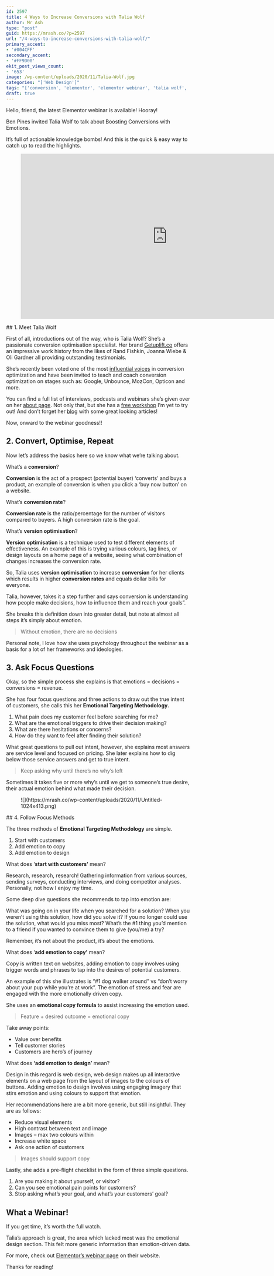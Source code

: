 ```yaml
---
id: 2597
title: 4 Ways to Increase Conversions with Talia Wolf
author: Mr Ash
type: "post"
guid: https://mrash.co/?p=2597
url: "/4-ways-to-increase-conversions-with-talia-wolf/"
primary_accent:
- '#004CFF'
secondary_accent:
- '#FF9D00'
ekit_post_views_count:
- '653'
image: /wp-content/uploads/2020/11/Talia-Wolf.jpg
categories: "['Web Design']"
tags: "['conversion', 'elementor', 'elementor webinar', 'talia wolf', 'version optimisation']"
draft: true
---
```


Hello, friend, the latest Elementor webinar is available! Hooray!

Ben Pines invited Talia Wolf to talk about Boosting Conversions with Emotions.

It’s full of actionable knowledge bombs! And this is the quick &amp; easy way to catch up to read the highlights.

<figure class="wp-block-embed aligncenter is-type-video is-provider-youtube wp-block-embed-youtube wp-embed-aspect-16-9 wp-has-aspect-ratio"><div class="wp-block-embed__wrapper"><iframe allow="accelerometer; autoplay; clipboard-write; encrypted-media; gyroscope; picture-in-picture" allowfullscreen="" frameborder="0" height="450" loading="lazy" src="https://www.youtube.com/embed/AwFkKwaV3JI?feature=oembed" title="Webinar w/ Talia Wolf: Boosting Conversions With Emotions" width="800"></iframe></div></figure>## 1. Meet Talia Wolf 

First of all, introductions out of the way, who is Talia Wolf? She’s a passionate conversion optimisation specialist. Her brand [Getuplift.co](https://getuplift.co/) offers an impressive work history from the likes of Rand Fishkin, Joanna Wiebe &amp; Oli Gardner all providing outstanding testimonials.

She’s recently been voted one of the most [influential voices](https://www.ppchero.com/category/Conversion-Rate-Optimization/) in conversion optimization and have been invited to teach and coach conversion optimization on stages such as: Google, Unbounce, MozCon, Opticon and more.

You can find a full list of interviews, podcasts and webinars she’s given over on her [about page](https://getuplift.co/about-talia-wolf-conversion-optimization-expert/). Not only that, but she has a [free workshop](https://getuplift.co/cro-training) I’m yet to try out! And don’t forget her [blog](https://getuplift.co/blog/) with some great looking articles!

Now, onward to the webinar goodness!!

## 2. Convert, Optimise, Repeat

Now let’s address the basics here so we know what we’re talking about.

What’s a **conversion**?

**Conversion** is the act of a prospect (potential buyer) ‘converts’ and buys a product, an example of conversion is when you click a ‘buy now button’ on a website.

What’s **conversion rate**?

**Conversion rate** is the ratio/percentage for the number of visitors compared to buyers. A high conversion rate is the goal.

What’s **version optimisation**?

**Version optimisation** is a technique used to test different elements of effectiveness. An example of this is trying various colours, tag lines, or design layouts on a home page of a website, seeing what combination of changes increases the conversion rate.

So, Talia uses **version optimisation** to increase **conversion** for her clients which results in higher **conversion rates** and equals dollar bills for everyone.

Talia, however, takes it a step further and says conversion is understanding how people make decisions, how to influence them and reach your goals”.

She breaks this definition down into greater detail, but note at almost all steps it’s simply about emotion.

> Without emotion, there are no decisions

Personal note, I love how she uses psychology throughout the webinar as a basis for a lot of her frameworks and ideologies.

## 3. Ask Focus Questions

Okay, so the simple process she explains is that emotions = decisions = conversions = revenue.

She has four focus questions and three actions to draw out the true intent of customers, she calls this her **Emotional Targeting Methodology.**

1. What pain does my customer feel before searching for me?
2. What are the emotional triggers to drive their decision making?
3. What are there hesitations or concerns?
4. How do they want to feel after finding their solution?

What great questions to pull out intent, however, she explains most answers are service level and focused on pricing. She later explains how to dig below those service answers and get to true intent.

> Keep asking why until there’s no why’s left

Sometimes it takes five or more why’s until we get to someone’s true desire, their actual emotion behind what made their decision.

<div class="wp-block-image"><figure class="alignleft size-large">![](https://mrash.co/wp-content/uploads/2020/11/Untitled-1024x413.png)</figure></div>## 4. Follow Focus Methods

The three methods of **Emotional Targeting Methodology** are simple.

1. Start with customers
2. Add emotion to copy
3. Add emotion to design

What does ‘**start with customers’** mean?

Research, research, research! Gathering information from various sources, sending surveys, conducting interviews, and doing competitor analyses. Personally, not how I enjoy my time.

Some deep dive questions she recommends to tap into emotion are:

What was going on in your life when you searched for a solution? When you weren’t using this solution, how did you solve it? If you no longer could use the solution, what would you miss most? What’s the #1 thing you’d mention to a friend if you wanted to convince them to give (you/me) a try?

Remember, it’s not about the product, it’s about the emotions.

What does ‘**add emotion to copy’** mean?

Copy is written text on websites, adding emotion to copy involves using trigger words and phrases to tap into the desires of potential customers.

An example of this she illustrates is “#1 dog walker around” vs “don’t worry about your pup while you’re at work”. The emotion of stress and fear are engaged with the more emotionally driven copy.

She uses an **emotional copy formula** to assist increasing the emotion used.

> Feature + desired outcome = emotional copy

Take away points:

- Value over benefits
- Tell customer stories
- Customers are hero’s of journey

What does **‘add emotion to design’** mean?

Design in this regard is web design, web design makes up all interactive elements on a web page from the layout of images to the colours of buttons. Adding emotion to design involves using engaging imagery that stirs emotion and using colours to support that emotion.

Her recommendations here are a bit more generic, but still insightful. They are as follows:

- Reduce visual elements
- High contrast between text and image
- Images – max two colours within
- Increase white space
- Ask one action of customers

> Images should support copy

Lastly, she adds a pre-flight checklist in the form of three simple questions.

1. Are you making it about yourself, or visitor?
2. Can you see emotional pain points for customers?
3. Stop asking what’s your goal, and what’s your customers’ goal?

## What a Webinar!

If you get time, it’s worth the full watch.

Talia’s approach is great, the area which lacked most was the emotional design section. This felt more generic information than emotion-driven data.

For more, check out [Elementor’s webinar page](https://elementor.com/webinars/talia-wolf/) on their website.

Thanks for reading!